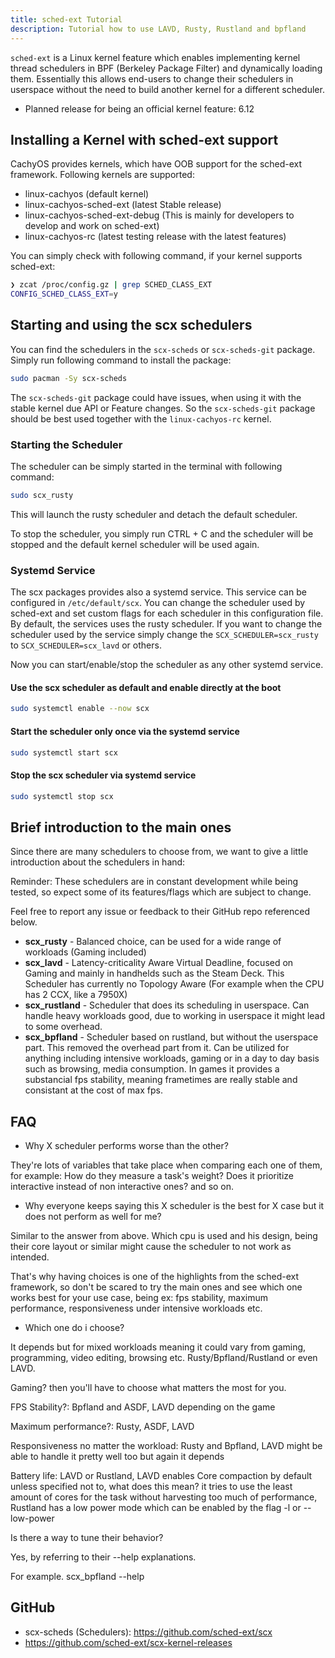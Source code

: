 ```yaml
---
title: sched-ext Tutorial
description: Tutorial how to use LAVD, Rusty, Rustland and bpfland
---
```


`sched-ext` is a Linux kernel feature which enables implementing kernel thread schedulers in BPF (Berkeley Package Filter)
and dynamically loading them. Essentially this allows end-users to change their schedulers in userspace without the need to
build another kernel for a different scheduler.

- Planned release for being an official kernel feature: 6.12

##  Installing a Kernel with sched-ext support

CachyOS provides kernels, which have OOB support for the sched-ext framework.
Following kernels are supported:
- linux-cachyos (default kernel)
- linux-cachyos-sched-ext (latest Stable release)
- linux-cachyos-sched-ext-debug (This is mainly for developers to develop and work on sched-ext)
- linux-cachyos-rc (latest testing release with the latest features)

You can simply check with following command, if your kernel supports sched-ext:
```bash
❯ zcat /proc/config.gz | grep SCHED_CLASS_EXT
CONFIG_SCHED_CLASS_EXT=y
```

## Starting and using the scx schedulers

You can find the schedulers in the `scx-scheds` or `scx-scheds-git` package. 
Simply run following command to install the package:
```sh
sudo pacman -Sy scx-scheds
```

The `scx-scheds-git` package could have issues, when using it with the stable kernel due API or Feature changes. So the `scx-scheds-git` package should be best used together with the `linux-cachyos-rc` kernel.

### Starting the Scheduler

The scheduler can be simply started in the terminal with following command:
```sh
sudo scx_rusty
```

This will launch the rusty scheduler and detach the default scheduler.

To stop the scheduler, you simply run CTRL + C and the scheduler will be stopped and the default kernel scheduler will be used again.

### Systemd Service

The scx packages provides also a systemd service. This service can be configured in `/etc/default/scx`.
You can change the scheduler used by sched-ext and set custom flags for each scheduler in this configuration file.
By default, the services uses the rusty scheduler. If you want to change the scheduler used by the service simply change
the `SCX_SCHEDULER=scx_rusty` to `SCX_SCHEDULER=scx_lavd` or others.

Now you can start/enable/stop the scheduler as any other systemd service.

#### Use the scx scheduler as default and enable directly at the boot

```sh
sudo systemctl enable --now scx
```

#### Start the scheduler only once via the systemd service

```sh
sudo systemctl start scx
```

#### Stop the scx scheduler via systemd service

```sh
sudo systemctl stop scx
```

## Brief introduction to the main ones

Since there are many schedulers to choose from, we want to give a little introduction about the schedulers in hand:

Reminder: These schedulers are in constant development while being tested, so expect some of its features/flags which are subject to change.

Feel free to report any issue or feedback to their GitHub repo referenced below.

- **scx_rusty** - Balanced choice, can be used for a wide range of workloads (Gaming included)   
- **scx_lavd** - Latency-criticality Aware Virtual Deadline, focused on Gaming and mainly in handhelds such as the Steam Deck. This Scheduler has currently no Topology Aware (For example when the CPU has 2 CCX, like a 7950X)
- **scx_rustland** - Scheduler that does its scheduling in userspace. Can handle heavy workloads good, due to working in userspace it might lead to some overhead.
- **scx_bpfland** - Scheduler based on rustland, but without the userspace part. This removed the overhead part from it. Can be utilized for anything including intensive workloads, gaming or in a day to day basis such as browsing, media consumption.
In games it provides a substancial fps stability, meaning frametimes are really stable and consistant at the cost of max fps.

## FAQ

- Why X scheduler performs worse than the other?

They're lots of variables that take place when comparing each one of them, for example: How do they measure a task's weight? Does it prioritize interactive instead of non interactive ones? and so on.

- Why everyone keeps saying this X scheduler is the best for X case but it does not perform as well for me?

Similar to the answer from above. Which cpu is used and his design, being their core layout or similar might cause the scheduler to not work as intended.

That's why having choices is one of the highlights from the sched-ext framework, so don't be scared to try the main ones and see which one works best for your use case, being ex: fps stability, maximum performance, responsiveness under intensive workloads etc.

- Which one do i choose?

It depends but for mixed workloads meaning it could vary from gaming, programming, video editing, browsing etc. Rusty/Bpfland/Rustland or even LAVD.

Gaming? then you'll have to choose what matters the most for you.

FPS Stability?: Bpfland and ASDF, LAVD depending on the game

Maximum performance?: Rusty, ASDF, LAVD

Responsiveness no matter the workload: Rusty and Bpfland, LAVD might be able to handle it pretty well too but again it depends

Battery life: LAVD or Rustland, LAVD enables Core compaction by default unless specified not to, what does this mean? it tries to use the least amount of cores for the task without harvesting too much of performance, Rustland has a low power mode which can be enabled by the flag -l or --low-power

Is there a way to tune their behavior?

Yes, by referring to their --help explanations.

For example. scx_bpfland --help

## GitHub

- scx-scheds (Schedulers): https://github.com/sched-ext/scx
- https://github.com/sched-ext/scx-kernel-releases